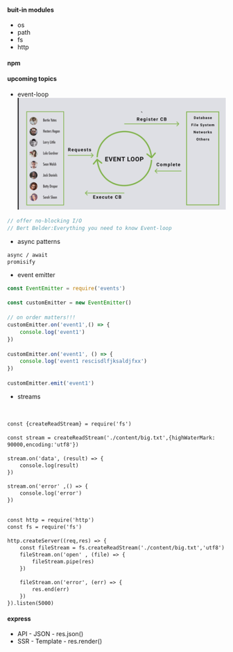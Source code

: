 #### buit-in modules
- os
- path
- fs
- http

#### npm

#### upcoming topics
- event-loop
![image info](./public/imgs/4e631f600a17c92b1e7684f04e587ae.png)
```js
// offer no-blocking I/O
// Bert Belder:Everything you need to know Event-loop
```
- async patterns
```
async / await
promisify
```
- event emitter
```js
const EventEmitter = require('events')

const customEmitter = new EventEmitter()

// on order matters!!!
customEmitter.on('event1',() => {
    console.log('event1')
})

customEmitter.on('event1', () => {
    console.log('event1 rescisdlfjksaldjfxx')
})

customEmitter.emit('event1')
```
- streams
```


const {createReadStream} = require('fs')

const stream = createReadStream('./content/big.txt',{highWaterMark: 90000,encoding:'utf8'})

stream.on('data', (result) => {
    console.log(result)
})

stream.on('error' ,() => {
    console.log('error')
})
```

```

const http = require('http')
const fs = require('fs')

http.createServer((req,res) => {
    const fileStream = fs.createReadStream('./content/big.txt','utf8')
    fileStream.on('open' , (file) => {
        fileStream.pipe(res)
    })

    fileStream.on('error', (err) => {
        res.end(err)
    })
}).listen(5000)
```

#### express
- API - JSON  - res.json()
- SSR - Template  - res.render()